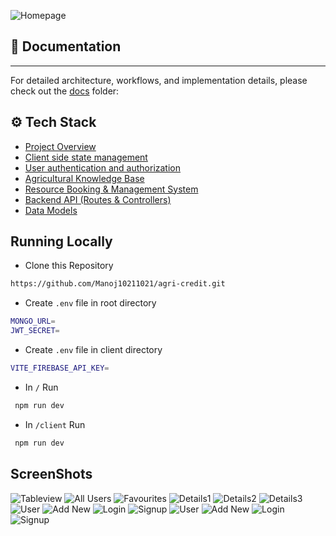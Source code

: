 ![Homepage](https://github.com/user-attachments/assets/db6825f3-203e-413f-b77c-18b66ab6aa6e)

## 📖 Documentation

---

For detailed architecture, workflows, and implementation details, please check out the [docs](./docs/) folder:

## ⚙️ Tech Stack

- [Project Overview](./docs/index.md)
- [Client side state management](./docs/01_client_side_state_management_.md)
- [User authentication and authorization](./docs/02_user_authentication___authorization_.md)
- [Agricultural Knowledge Base](./docs/03_agricultural_knowledge_base_.md)
- [Resource Booking & Management System](./docs/04_resource_booking___management_system_.md)
- [Backend API (Routes & Controllers)](./docs/05_backend_api__routes___controllers__.md)
- [Data Models](./docs/06_data_models_.md)

## Running Locally

- Clone this Repository

```bash
https://github.com/Manoj10211021/agri-credit.git
```

- Create `.env` file in root directory

```bash
MONGO_URL=
JWT_SECRET=
```

- Create `.env` file in client directory

```bash
VITE_FIREBASE_API_KEY=
```

- In `/` Run

```bash
 npm run dev
```

- In `/client` Run

```bash
 npm run dev
```

## ScreenShots

![Tableview](https://github.com/user-attachments/assets/78ab51d3-2dcf-48d1-882f-5a8939b7e2e3)
![All Users](https://github.com/user-attachments/assets/5cbcc6b2-e2d8-455e-9740-85aaa17ac369)
![Favourites](https://github.com/user-attachments/assets/1bda2d05-13b1-4d11-9705-62129e90004c)
![Details1](https://github.com/user-attachments/assets/ffdfe06f-2019-443c-8e8a-77729bfbd4f8)
![Details2](https://github.com/user-attachments/assets/b1da8e5a-363e-4c2e-b933-d3c1f03e2f3b)
![Details3](https://github.com/user-attachments/assets/604841c1-0180-4a78-8d1b-c5a4e95a6d25)
![User](https://github.com/user-attachments/assets/638121c0-23a3-4066-9f0b-1fd521bfe24c)
![Add New](https://github.com/user-attachments/assets/9107dd8a-9414-4cf0-b0c9-73370609e4ef)
![Login](https://github.com/user-attachments/assets/2e97d94d-b226-495d-a694-b4e27ce86b0c)
![Signup](https://github.com/user-attachments/assets/86294d52-1831-4fb0-8cd2-26db566a7984)
![User](https://github.com/user-attachments/assets/f6925dad-5870-4d9b-af92-b9ce835a2a74)
![Add New](https://github.com/user-attachments/assets/d83c482d-c735-416d-a9c8-f7a0166bb4b2)
![Login](https://github.com/user-attachments/assets/f230859f-a530-4434-9b42-d136f3e0089a)
![Signup](https://github.com/user-attachments/assets/b1fe88f3-578b-4d47-8146-86bcd03dd93c)
